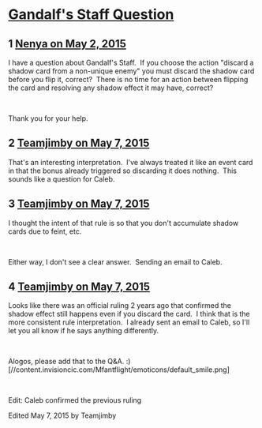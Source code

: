 # [Gandalf&#039;s Staff Question](https://community.fantasyflightgames.com/topic/174861-gandalfs-staff-question/)

## 1 [Nenya on May 2, 2015](https://community.fantasyflightgames.com/topic/174861-gandalfs-staff-question/?do=findComment&comment=1602503)

I have a question about Gandalf's Staff.  If you choose the action "discard a shadow card from a non-unique enemy" you must discard the shadow card before you flip it, correct?  There is no time for an action between flipping the card and resolving any shadow effect it may have, correct?

 

Thank you for your help.

## 2 [Teamjimby on May 7, 2015](https://community.fantasyflightgames.com/topic/174861-gandalfs-staff-question/?do=findComment&comment=1609717)

That's an interesting interpretation.  I've always treated it like an event card in that the bonus already triggered so discarding it does nothing.  This sounds like a question for Caleb.

## 3 [Teamjimby on May 7, 2015](https://community.fantasyflightgames.com/topic/174861-gandalfs-staff-question/?do=findComment&comment=1609763)

I thought the intent of that rule is so that you don't accumulate shadow cards due to feint, etc.

 

Either way, I don't see a clear answer.  Sending an email to Caleb.

## 4 [Teamjimby on May 7, 2015](https://community.fantasyflightgames.com/topic/174861-gandalfs-staff-question/?do=findComment&comment=1610162)

Looks like there was an official ruling 2 years ago that confirmed the shadow effect still happens even if you discard the card.  I think that is the more consistent rule interpretation.  I already sent an email to Caleb, so I'll let you all know if he says anything differently.

 

Alogos, please add that to the Q&A. :) [//content.invisioncic.com/Mfantflight/emoticons/default_smile.png]

 

Edit: Caleb confirmed the previous ruling

Edited May 7, 2015 by Teamjimby

